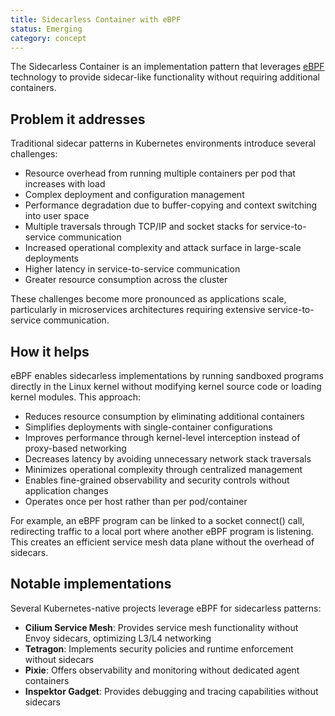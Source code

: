 ```yaml
---
title: Sidecarless Container with eBPF
status: Emerging
category: concept
---
```


The Sidecarless Container is an implementation pattern that leverages [eBPF](https://glossary.cncf.io/ebpf/) technology to provide sidecar-like functionality without requiring additional containers.

## Problem it addresses

Traditional sidecar patterns in Kubernetes environments introduce several challenges:
- Resource overhead from running multiple containers per pod that increases with load
- Complex deployment and configuration management
- Performance degradation due to buffer-copying and context switching into user space
- Multiple traversals through TCP/IP and socket stacks for service-to-service communication
- Increased operational complexity and attack surface in large-scale deployments
- Higher latency in service-to-service communication
- Greater resource consumption across the cluster

These challenges become more pronounced as applications scale, particularly in microservices architectures requiring extensive service-to-service communication.

## How it helps

eBPF enables sidecarless implementations by running sandboxed programs directly in the Linux kernel without modifying kernel source code or loading kernel modules. This approach:

- Reduces resource consumption by eliminating additional containers
- Simplifies deployments with single-container configurations
- Improves performance through kernel-level interception instead of proxy-based networking
- Decreases latency by avoiding unnecessary network stack traversals
- Minimizes operational complexity through centralized management
- Enables fine-grained observability and security controls without application changes
- Operates once per host rather than per pod/container

For example, an eBPF program can be linked to a socket connect() call, redirecting traffic to a local port where another eBPF program is listening. This creates an efficient service mesh data plane without the overhead of sidecars.

## Notable implementations

Several Kubernetes-native projects leverage eBPF for sidecarless patterns:

- **Cilium Service Mesh**: Provides service mesh functionality without Envoy sidecars, optimizing L3/L4 networking
- **Tetragon**: Implements security policies and runtime enforcement without sidecars
- **Pixie**: Offers observability and monitoring without dedicated agent containers
- **Inspektor Gadget**: Provides debugging and tracing capabilities without sidecars
